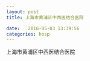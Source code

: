 ```yaml
--- 
layout: post 
title: 上海市黄浦区中西医结合医院

date:   2016-05-03 13:39:56 
categories: hosp 
--- 
```

   
上海市黄浦区中西医结合医院
